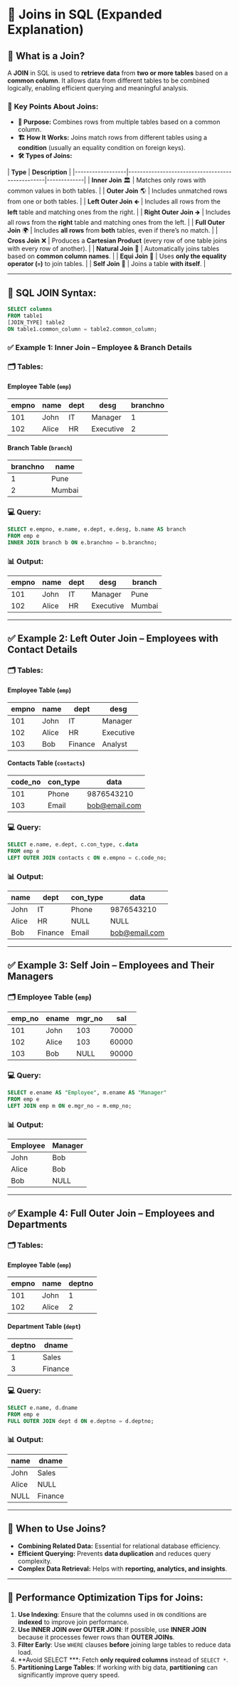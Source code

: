 # 🧠 **Joins in SQL (Expanded Explanation)**  

## 🤔 **What is a Join?**  

A **JOIN** in SQL is used to **retrieve data** from **two or more tables** based on a **common column**. It allows data from different tables to be combined logically, enabling efficient querying and meaningful analysis.  

### 🔑 **Key Points About Joins:**  
- **📌 Purpose:** Combines rows from multiple tables based on a common column.  
- **🏗️ How It Works:** Joins match rows from different tables using a **condition** (usually an equality condition on foreign keys).  
- **🛠️ Types of Joins:**  

| **Type**          | **Description**                                                |
|------------------|-------------------------------------------------|-------------|
| **Inner Join** 🏛️   | Matches only rows with common values in both tables. |
| **Outer Join** 🌎   | Includes unmatched rows from one or both tables. |
| **Left Outer Join** 🡸 | Includes all rows from the **left** table and matching ones from the right. |
| **Right Outer Join** 🡺 | Includes all rows from the **right** table and matching ones from the left. |
| **Full Outer Join** 🌍 | Includes **all rows** from **both** tables, even if there’s no match. |
| **Cross Join** ❌ | Produces a **Cartesian Product** (every row of one table joins with every row of another). |
| **Natural Join** 🌿 | Automatically joins tables based on **common column names**. |
| **Equi Join** 🔗 | Uses **only the equality operator (`=`)** to join tables. |
| **Self Join** 🔁 | Joins a table **with itself**. |

---

## 📝 **SQL JOIN Syntax:**  

```sql
SELECT columns  
FROM table1  
[JOIN_TYPE] table2  
ON table1.common_column = table2.common_column;
```

### ✅ **Example 1: Inner Join – Employee & Branch Details**  

### 🗂️ **Tables:**  

#### **Employee Table (`emp`)**  
| **empno** | **name** | **dept** | **desg** | **branchno** |  
|----------|---------|---------|-----------|-------------|  
| 101      | John    | IT      | Manager   | 1           |  
| 102      | Alice   | HR      | Executive | 2           |  

#### **Branch Table (`branch`)**  
| **branchno** | **name**   |  
|-------------|------------|  
| 1           | Pune       |  
| 2           | Mumbai     |  

### 💻 **Query:**  

```sql
SELECT e.empno, e.name, e.dept, e.desg, b.name AS branch  
FROM emp e  
INNER JOIN branch b ON e.branchno = b.branchno;
```

### 📊 **Output:**  

| **empno** | **name** | **dept** | **desg**    | **branch** |  
|----------|--------|--------|-----------|-----------|  
| 101      | John   | IT     | Manager   | Pune      |  
| 102      | Alice  | HR     | Executive | Mumbai    |  

---

## ✅ **Example 2: Left Outer Join – Employees with Contact Details**  

### 🗂️ **Tables:**  

#### **Employee Table (`emp`)**  
| **empno** | **name** | **dept** | **desg** |  
|----------|---------|---------|-----------|  
| 101      | John    | IT      | Manager   |  
| 102      | Alice   | HR      | Executive |  
| 103      | Bob     | Finance | Analyst   |  

#### **Contacts Table (`contacts`)**  
| **code_no** | **con_type** | **data**          |  
|------------|------------|-----------------|  
| 101        | Phone      | 9876543210      |  
| 103        | Email      | bob@email.com   |  

### 💻 **Query:**  

```sql
SELECT e.name, e.dept, c.con_type, c.data  
FROM emp e  
LEFT OUTER JOIN contacts c ON e.empno = c.code_no;
```

### 📊 **Output:**  

| **name** | **dept**  | **con_type** | **data**         |  
|---------|---------|------------|----------------|  
| John    | IT      | Phone      | 9876543210     |  
| Alice   | HR      | NULL       | NULL           |  
| Bob     | Finance | Email      | bob@email.com  |  

---

## ✅ **Example 3: Self Join – Employees and Their Managers**  

### 🗂️ **Employee Table (`emp`)**  

| **emp_no** | **ename** | **mgr_no** | **sal** |  
|------------|----------|------------|--------|  
| 101        | John     | 103        | 70000  |  
| 102        | Alice    | 103        | 60000  |  
| 103        | Bob      | NULL       | 90000  |  

### 💻 **Query:**  

```sql
SELECT e.ename AS "Employee", m.ename AS "Manager"  
FROM emp e  
LEFT JOIN emp m ON e.mgr_no = m.emp_no;
```

### 📊 **Output:**  

| **Employee** | **Manager** |  
|-------------|------------|  
| John        | Bob        |  
| Alice       | Bob        |  
| Bob         | NULL       |  

---

## ✅ **Example 4: Full Outer Join – Employees and Departments**  

### 🗂️ **Tables:**  

#### **Employee Table (`emp`)**  
| **empno** | **name** | **deptno** |  
|----------|---------|---------|  
| 101      | John    | 1       |  
| 102      | Alice   | 2       |  

#### **Department Table (`dept`)**  
| **deptno** | **dname** |  
|-----------|-----------|  
| 1         | Sales     |  
| 3         | Finance   |  

### 💻 **Query:**  

```sql
SELECT e.name, d.dname  
FROM emp e  
FULL OUTER JOIN dept d ON e.deptno = d.deptno;
```

### 📊 **Output:**  

| **name** | **dname**  |  
|---------|-----------|  
| John    | Sales     |  
| Alice   | NULL      |  
| NULL    | Finance   |  

---

## 🎯 **When to Use Joins?**  

- **Combining Related Data:** Essential for relational database efficiency.  
- **Efficient Querying:** Prevents **data duplication** and reduces query complexity.  
- **Complex Data Retrieval:** Helps with **reporting, analytics, and insights**.  

---

## 🚀 **Performance Optimization Tips for Joins:**  

1. **Use Indexing**: Ensure that the columns used in `ON` conditions are **indexed** to improve join performance.  
2. **Use INNER JOIN over OUTER JOIN**: If possible, use **INNER JOIN** because it processes fewer rows than **OUTER JOINs**.  
3. **Filter Early**: Use `WHERE` clauses **before** joining large tables to reduce data load.  
4. **Avoid SELECT ***: Fetch **only required columns** instead of `SELECT *`.  
5. **Partitioning Large Tables**: If working with big data, **partitioning** can significantly improve query speed.  

